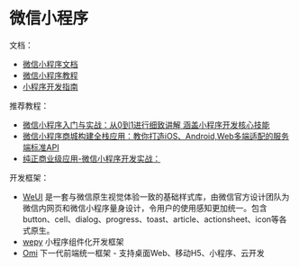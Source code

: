 # 微信小程序

文档：

- [微信小程序文档](https://developers.weixin.qq.com/miniprogram/introduction/index.html)
- [微信小程序教程](https://developers.weixin.qq.com/miniprogram/dev/#%E5%B0%8F%E7%A8%8B%E5%BA%8F%E7%AE%80%E4%BB%8B)
- [小程序开发指南](https://developers.weixin.qq.com/ebook?action=get_post_info&docid=0008aeea9a8978ab0086a685851c0a)

推荐教程：

- [微信小程序入门与实战：从0到1进行细致讲解 涵盖小程序开发核心技能](https://coding.imooc.com/class/75.html)
- [微信小程序商城构建全栈应用：教你打造iOS、Android,Web多端适配的服务端标准API](https://coding.imooc.com/class/97.html)
- [纯正商业级应用-微信小程序开发实战：](https://coding.imooc.com/class/251.html)

开发框架：

- [WeUI](https://github.com/Tencent/weui-wxss) 是一套与微信原生视觉体验一致的基础样式库，由微信官方设计团队为微信内网页和微信小程序量身设计，令用户的使用感知更加统一。包含button、cell、dialog、progress、toast、article、actionsheet、icon等各式原生。
- [wepy](https://github.com/Tencent/wepy) 小程序组件化开发框架
- [Omi](https://tencent.github.io/omi/) 下一代前端统一框架 - 支持桌面Web、移动H5、小程序、云开发
